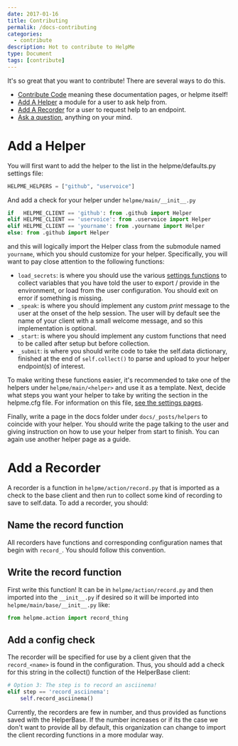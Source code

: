```yaml
---
date: 2017-01-16
title: Contributing
permalik: /docs-contributing
categories:
  - contribute
description: Hot to contribute to HelpMe
type: Document
tags: [contribute]
---
```


It's so great that you want to contribute! There are several ways to do this.

 - [Contribute Code](https://www.github.com/vsoch/helpme) meaning these documentation pages, or helpme itself!
 - [Add A Helper](#add-a-helper) a module for a user to ask help from.
 - [Add A Recorder](#add-a-recorder) for a user to request help to an endpoint.
 - [Ask a question](https://www.github.com/vsoch/helpme/issues), anything on your mind.

# Add a Helper
You will first want to add the helper to the list in the helpme/defaults.py 
settings file:

```python
HELPME_HELPERS = ["github", "uservoice"]
```

And add a check for your helper under `helpme/main/__init__.py`

```python
if   HELPME_CLIENT == 'github': from .github import Helper
elif HELPME_CLIENT == 'uservoice': from .uservoice import Helper
elif HELPME_CLIENT == 'yourname': from .yourname import Helper
else: from .github import Helper
```
and this will logically import the Helper class from the submodule named `yourname`,
which you should customize for your helper. Specifically, you will want to pay close 
attention to the following functions:

 - `load_secrets`: is where you should use the various [settings functions](/helpme/docs-settings) to collect variables that you have told the user to export / provide in the environment, or load from the user configuration. You should exit on error if something is missing.
 - `_speak`: is where you should implement any custom _print_ message to the user at the onset of the help session. The user will by default see the name of your client with a small welcome message, and so this implementation is optional.
 - `_start`: is where you should implement any custom functions that need to be called after setup but before collection.
 - `_submit`: is where you should write code to take the self.data dictionary, finished at the end of `self.collect()` to parse and upload to your helper endpoint(s) of interest.

To make writing these functions easier, it's recommended to take one of the
helpers under `helpme/main/<helper>` and use it as a template. Next, decide what steps
you want your helper to take by writing the section in the helpme.cfg file. For information on
this file, [see the settings pages](/helpme/docs-settings).

Finally, write a page in the docs folder under `docs/_posts/helpers` to coincide with your helper.
You should write the page talking to the user and giving instruction on how to use your helper from
start to finish. You can again use another helper page as a guide.

# Add a Recorder
A recorder is a function in `helpme/action/record.py` that is imported as a check to the base
client and then run to collect some kind of recording to save to self.data. To add a recorder, you should:

## Name the record function
All recorders have functions and corresponding configuration names that begin with `record_`. You should follow this convention.

## Write the record function
First write this function! It can be in `helpme/action/record.py` and then imported into the `__init__.py` if desired
so it will be imported into `helpme/main/base/__init__.py` like:

```python
from helpme.action import record_thing
```

## Add a config check
The recorder will be specified for use by a client given that the `record_<name>` is found in the configuration. Thus, you should
add a check for this string in the collect() function of the HelperBase client:

```python
# Option 3: The step is to record an asciinema!
elif step == 'record_asciinema':
    self.record_asciinema()
```

Currently, the recorders are few in number, and thus provided as functions saved with the HelperBase. If the number increases or if its the case
we don't want to provide all by default, this organization can change to import the client recording functions in a more modular way.

